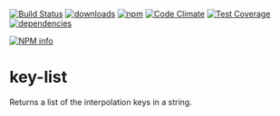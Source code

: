 [![Build Status](https://travis-ci.org/tandrewnichols/key-list.png)](https://travis-ci.org/tandrewnichols/key-list) [![downloads](http://img.shields.io/npm/dm/key-list.svg)](https://npmjs.org/package/key-list) [![npm](http://img.shields.io/npm/v/key-list.svg)](https://npmjs.org/package/key-list) [![Code Climate](https://codeclimate.com/github/tandrewnichols/key-list/badges/gpa.svg)](https://codeclimate.com/github/tandrewnichols/key-list) [![Test Coverage](https://codeclimate.com/github/tandrewnichols/key-list/badges/coverage.svg)](https://codeclimate.com/github/tandrewnichols/key-list) [![dependencies](https://david-dm.org/tandrewnichols/key-list.png)](https://david-dm.org/tandrewnichols/key-list)

[![NPM info](https://nodei.co/npm/key-list.png?downloads=true)](https://nodei.co/npm/key-list.png?downloads=true)

# key-list

Returns a list of the interpolation keys in a string.
